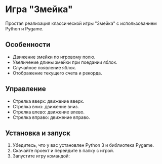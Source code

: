 # Игра "Змейка"

Простая реализация классической игры "Змейка" с использованием Python и Pygame.

## Особенности
- Движение змейки по игровому полю.
- Увеличение длины змейки при поедании яблок.
- Случайное появление яблок.
- Отображение текущего счета и рекорда.

## Управление
- Стрелка вверх: движение вверх.
- Стрелка вниз: движение вниз.
- Стрелка влево: движение влево.
- Стрелка вправо: движение вправо.

## Установка и запуск
1. Убедитесь, что у вас установлен Python 3 и библиотека Pygame.
2. Скачайте проект и перейдите в папку с игрой.
3. Запустите игру командой:
